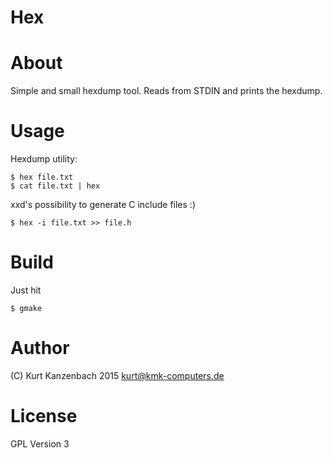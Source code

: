 # Hex #

# About #

Simple and small hexdump tool. Reads from STDIN and prints the
hexdump.

# Usage #

Hexdump utility:

    $ hex file.txt
    $ cat file.txt | hex

xxd's possibility to generate C include files :)

    $ hex -i file.txt >> file.h


# Build #

Just hit

    $ gmake

# Author #

(C) Kurt Kanzenbach 2015 <kurt@kmk-computers.de>

# License #

GPL Version 3
